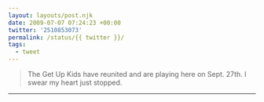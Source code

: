 ```yaml
---
layout: layouts/post.njk
date: 2009-07-07 07:24:23 +00:00
twitter: '2510853073'
permalink: /status/{{ twitter }}/
tags: 
  - tweet
---
```


> The Get Up Kids have reunited and are playing here on Sept. 27th. I swear my heart just stopped.

---
